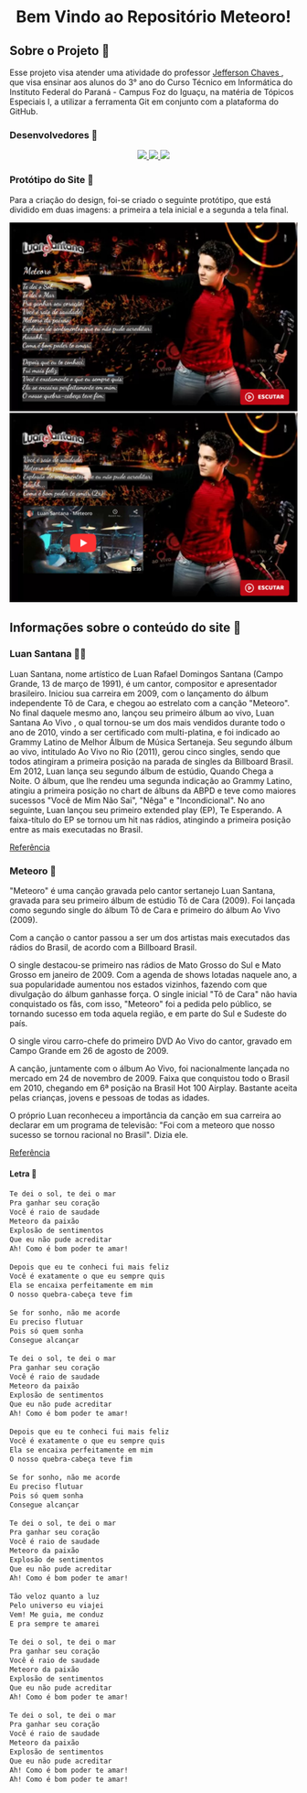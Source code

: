 <h1 align="center"> Bem Vindo ao Repositório Meteoro!</h1>

<h2> Sobre o Projeto 🦉</h2>
<p> 
Esse projeto visa atender uma atividade do professor <a href="https://github.com/jeffersonchaves"> Jefferson Chaves </a>, que visa ensinar aos alunos do 3° ano do Curso Técnico em Informática do Instituto Federal do Paraná - Campus Foz do Iguaçu, na matéria de Tópicos Especiais I, a utilizar a ferramenta Git em conjunto com a plataforma do GitHub. 
</p>


<h3> Desenvolvedores 🤖 </h3>
<p align="center">
    <a href="https://github.com/NikolyCover"> 
        <img src="https://github.com/NikolyCover.png?size=150">        
    </a>    
    <a href="https://github.com/vinniciusJ"> 
        <img src="https://github.com/vinniciusJ.png?size=150">
    </a>    
    <a href="https://github.com/DyogoBendo"> 
        <img src="https://github.com/DyogoBendo.png?size=150">
    </a>            
</p>

<h3> Protótipo do Site 🐣 </h3>
Para a criação do design, foi-se criado o seguinte protótipo, que está dividido em duas imagens: a primeira a tela inicial e a segunda a tela final. 

<p align="center">

<img src="https://github.com/DyogoBendo/Meteoro/blob/main/assets/Imagem_Prototipo_1.jpg">
<img src="https://github.com/DyogoBendo/Meteoro/blob/main/assets/Imagem_Prototipo_2.jpg">

</p>

<h2> Informações sobre o conteúdo do site 🧾</h2>

<h3> Luan Santana 👨‍🎤</h3>

<p>
Luan Santana, nome artístico de Luan Rafael Domingos Santana (Campo Grande, 13 de março de 1991), é um cantor, compositor e apresentador brasileiro. Iniciou sua carreira em 2009, com o lançamento do álbum independente Tô de Cara, e chegou ao estrelato com a canção "Meteoro". No final daquele mesmo ano, lançou seu primeiro álbum ao vivo, Luan Santana Ao Vivo , o qual tornou-se um dos mais vendidos durante todo o ano de 2010, vindo a ser certificado com multi-platina, e foi indicado ao Grammy Latino de Melhor Álbum de Música Sertaneja. Seu segundo álbum ao vivo, intitulado Ao Vivo no Rio (2011), gerou cinco singles, sendo que todos atingiram a primeira posição na parada de singles da Billboard Brasil. Em 2012, Luan lança seu segundo álbum de estúdio, Quando Chega a Noite. O álbum, que lhe rendeu uma segunda indicação ao Grammy Latino, atingiu a primeira posição no chart de álbuns da ABPD e teve como maiores sucessos "Você de Mim Não Sai", "Nêga" e "Incondicional". No ano seguinte, Luan lançou seu primeiro extended play (EP), Te Esperando. A faixa-título do EP se tornou um hit nas rádios, atingindo a primeira posição entre as mais executadas no Brasil.

<a href="https://pt.wikipedia.org/wiki/Luan_Santana"> Referência </a>
</p>

<h3> Meteoro 🌠</h3>

<p>
"Meteoro" é uma canção gravada pelo cantor sertanejo Luan Santana, gravada para seu primeiro álbum de estúdio Tô de Cara (2009). Foi lançada como segundo single do álbum Tô de Cara e primeiro do álbum Ao Vivo (2009).

Com a canção o cantor passou a ser um dos artistas mais executados das rádios do Brasil, de acordo com a Billboard Brasil.

O single destacou-se primeiro nas rádios de Mato Grosso do Sul e Mato Grosso em janeiro de 2009. Com a agenda de shows lotadas naquele ano, a sua popularidade aumentou nos estados vizinhos, fazendo com que divulgação do álbum ganhasse força. O single inicial "Tô de Cara" não havia conquistado os fãs, com isso, "Meteoro" foi a pedida pelo público, se tornando sucesso em toda aquela região, e em parte do Sul e Sudeste do país.

O single virou carro-chefe do primeiro DVD Ao Vivo do cantor, gravado em Campo Grande em 26 de agosto de 2009.

A canção, juntamente com o álbum Ao Vivo, foi nacionalmente lançada no mercado em 24 de novembro de 2009. Faixa que conquistou todo o Brasil em 2010, chegando em 6ª posição na Brasil Hot 100 Airplay. Bastante aceita pelas crianças, jovens e pessoas de todas as idades.

O próprio Luan reconheceu a importância da canção em sua carreira ao declarar em um programa de televisão: "Foi com a meteoro que nosso sucesso se tornou racional no Brasil". Dizia ele.

<a href="https://pt.wikipedia.org/wiki/Meteoro_(can%C3%A7%C3%A3o)"> Referência </a>
</p> 

<h4> Letra 🎤</h4>

```
Te dei o sol, te dei o mar
Pra ganhar seu coração
Você é raio de saudade
Meteoro da paixão
Explosão de sentimentos
Que eu não pude acreditar
Ah! Como é bom poder te amar!

Depois que eu te conheci fui mais feliz
Você é exatamente o que eu sempre quis
Ela se encaixa perfeitamente em mim
O nosso quebra-cabeça teve fim

Se for sonho, não me acorde
Eu preciso flutuar
Pois só quem sonha
Consegue alcançar

Te dei o sol, te dei o mar
Pra ganhar seu coração
Você é raio de saudade
Meteoro da paixão
Explosão de sentimentos
Que eu não pude acreditar
Ah! Como é bom poder te amar!

Depois que eu te conheci fui mais feliz
Você é exatamente o que eu sempre quis
Ela se encaixa perfeitamente em mim
O nosso quebra-cabeça teve fim

Se for sonho, não me acorde
Eu preciso flutuar
Pois só quem sonha
Consegue alcançar

Te dei o sol, te dei o mar
Pra ganhar seu coração
Você é raio de saudade
Meteoro da paixão
Explosão de sentimentos
Que eu não pude acreditar
Ah! Como é bom poder te amar!

Tão veloz quanto a luz
Pelo universo eu viajei
Vem! Me guia, me conduz
E pra sempre te amarei

Te dei o sol, te dei o mar
Pra ganhar seu coração
Você é raio de saudade
Meteoro da paixão
Explosão de sentimentos
Que eu não pude acreditar
Ah! Como é bom poder te amar!

Te dei o sol, te dei o mar
Pra ganhar seu coração
Você é raio de saudade
Meteoro da paixão
Explosão de sentimentos
Que eu não pude acreditar
Ah! Como é bom poder te amar!
Ah! Como é bom poder te amar!
```
